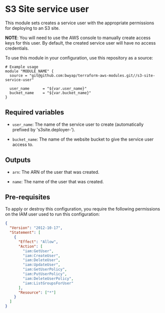 # S3 Site service user

This module sets creates a service user with the appropriate permissions for deploying to an S3 site.

**NOTE**: You will need to use the AWS console to manually create access keys for this user. By default, the created service user will have no access credentials.

To use this module in your configuration, use this repository as a source:

```hcl
# Example usage
module "MODULE_NAME" {
  source = "git@github.com:bwyap/terraform-aws-modules.git//s3-site-service-user"

  user_name      = "${var.user_name}"
  bucket_name    = "${var.bucket_name}"
}
```

## Required variables

- `user_name`: The name of the service user to create (automatically prefixed by 's3site.deployer-').

- `bucket_name`: The name of the website bucket to give the service user access to.


## Outputs

- `arn`: The ARN of the user that was created.

- `name`: The name of the user that was created.


## Pre-requisites

To apply or destroy this configuration, you require the following permissions on the IAM user used to run this configuration:

```json
{
  "Version": "2012-10-17",
  "Statement": [
    {
      "Effect": "Allow",
      "Action": [
        "iam:GetUser",
        "iam:CreateUser",
        "iam:DeleteUser",
        "iam:UpdateUser",
        "iam:GetUserPolicy",
        "iam:PutUserPolicy",
        "iam:DeleteUserPolicy",
        "iam:ListGroupsForUser"
      ],
      "Resource": ["*"]
    }
  ]
}
```
